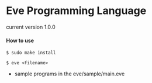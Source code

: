 # Eve Programming Language

current version 1.0.0

#### How to use

```
$ sudo make install
```

```
$ eve <filename>
```

- sample programs in the eve/sample/main.eve